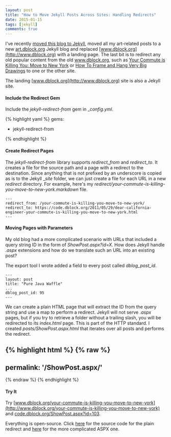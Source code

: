 ```yaml
---
layout: post
title: "How to Move Jekyll Posts Across Sites: Handling Redirects"
date: 2015-01-15
tags: [jekyll]
comments: true
---
```

I've recently [moved this blog to Jekyll](/2015/01/07/the-new-code-dblock-dot-org.html), moved all my art-related posts to a new [art.dblock.org](http://art.dblock.org) Jekyll blog and replaced [www.dblock.org](http://www.dblock.org) with a landing page. The last bit is to redirect any old popular content from the old www.dblock.org, such as [Your Commute is Killing You: Move to New York](/2011/05/29/dear-california-engineer-your-commute-is-killing-you-move-to-new-york.html) or [How To Frame and Hang Very Big Drawings](http://art.dblock.org/2007/12/18/big-frame-hanging.html) to one or the other site.

The landing [www.dblock.org](http://www.dblock.org) site is also a Jekyll site.

#### Include the Redirect Gem

Include the _jekyll-redirect-from_ gem in __config.yml_.

{% highlight yaml %}
gems:
  - jekyll-redirect-from

{% endhighlight %}

#### Create Redirect Pages

The _jekyll-redirect-from_ library supports _redirect_from_ and _redirect_to_. It creates a file for the source path and a page with a redirect to the destination. Since anything that is not prefixed by an underscore is copied as is to the Jekyll __site_ folder, we can just create a file for each URL in a new _redirect_ directory. For example, here's my _redirect/your-commute-is-killing-you-move-to-new-york.markdown_ file.

```
---
redirect_from: /your-commute-is-killing-you-move-to-new-york/
redirect_to: https://code.dblock.org/2011/05/29/dear-california-engineer-your-commute-is-killing-you-move-to-new-york.html
---
```

#### Moving Pages with Parameters

My old blog had a more complicated scenario with URLs that included a query string ID in the form of _ShowPost.aspx?id=X_. How does Jekyll handle _.aspx_ extensions and how do we translate such an URL into an existing post?

The export tool I wrote added a field to every post called _dblog_post_id_.

```
---
layout: post
title: "Pure Java Waffle"
...
dblog_post_id: 95
---
```

We can create a plain HTML page that will extract the ID from the query string and use a map to perform a redirect. Jekyll will not serve _.aspx_ pages, but if you try to retrieve a folder without a trailing slash, you will be redirected to its _index.html_ page. This is part of the HTTP standard. I created _posts/ShowPost.aspx.html_ that iterates over all posts and performs the redirect.

{% highlight html %}
{% raw %}
---
permalink: '/ShowPost.aspx/'
---

<script language='javascript'>
var posts_map = {};
{% for page in site.posts %}
  {% if page.dblog_post_id %}
    posts_map[{{ page.dblog_post_id }}] = '{{ page.url }}'
  {% endif %}
{% endfor %}

function getParameterByName(name) {
    name = name.replace(/[\[]/, "\\[").replace(/[\]]/, "\\]");
    var regex = new RegExp("[\\?&]" + name + "=([^&#]*)"),
        results = regex.exec(location.search);
    return results === null ? "" : decodeURIComponent(results[1].replace(/\+/g, " "));
}

var id = getParameterByName('id');
var url = posts_map[id];

if (url) {
  window.location.replace(url);
} else {
  window.location = '/'
}
</script>
{% endraw %}
{% endhighlight %}

#### Try It

Try [www.dblock.org/your-commute-is-killing-you-move-to-new-york](http://www.dblock.org/your-commute-is-killing-you-move-to-new-york) and [code.dblock.org/ShowPost.aspx?id=103](https://code.dblock.org/ShowPost.aspx?id=103).

Everything is open-source. Click [here](https://github.com/dblock/www.dblock.org/commit/85ac18118feac15f25b1f6eb2b1a441ef69d0c53) for the source code for the plain redirect and [here](https://github.com/dblock/code.dblock.org/commit/66e15c163704569a9eec6eef45ecf1c667d5ab44) for the more complicated ASPX one.

